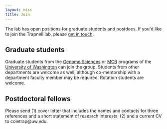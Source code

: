 ```yaml
---
layout: misc
title: Join
---
```


The lab has open positions for graduate students and postdocs.  If you'd like to join the Trapnell lab, please [get in touch](http://http://cole-trapnell-lab.github.io/misc/contact/).

## Graduate students

Graduate students from the [Genome Sciences](http://www.gs.washington.edu/academics/gradprogram/index.htm) or [MCB](https://depts.washington.edu/mcb/) programs of the [University of Washington](http://www.washington.edu/) can join the group. Students from other departments are welcome as well, although co-mentorship with a department faculty member may be required. Rotation students are welcome.

## Postdoctoral fellows

Please send (1) cover letter that includes the names and contacts for three references and a short statement of research interests, (2) and a current CV to coletrap<span style="display:none">obfuscate</span>@uw.edu.
